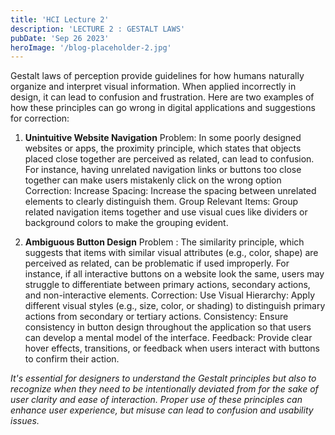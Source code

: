 ```yaml
---
title: 'HCI Lecture 2'
description: 'LECTURE 2 : GESTALT LAWS'
pubDate: 'Sep 26 2023'
heroImage: '/blog-placeholder-2.jpg'
---
```


Gestalt laws of perception provide guidelines for how humans naturally organize and interpret visual information. When applied incorrectly in design, it can lead to confusion and frustration. Here are two examples of how these principles can go wrong in digital applications and suggestions for correction:

1. **Unintuitive Website Navigation**
Problem: In some poorly designed websites or apps, the proximity principle, which states that objects placed close together are perceived as related, can lead to confusion. For instance, having unrelated navigation links or buttons too close together can make users mistakenly click on the wrong option
Correction:
Increase Spacing: Increase the spacing between unrelated elements to clearly distinguish them.
Group Relevant Items: Group related navigation items together and use visual cues like dividers or background colors to make the grouping evident.

2. **Ambiguous Button Design**
Problem : The similarity principle, which suggests that items with similar visual attributes (e.g., color, shape) are perceived as related, can be problematic if used improperly. For instance, if all interactive buttons on a website look the same, users may struggle to differentiate between primary actions, secondary actions, and non-interactive elements.
Correction:
Use Visual Hierarchy: Apply different visual styles (e.g., size, color, or shading) to distinguish primary actions from secondary or tertiary actions.
Consistency: Ensure consistency in button design throughout the application so that users can develop a mental model of the interface.
Feedback: Provide clear hover effects, transitions, or feedback when users interact with buttons to confirm their action.


_It's essential for designers to understand the Gestalt principles but also to recognize when they need to be intentionally deviated from for the sake of user clarity and ease of interaction. Proper use of these principles can enhance user experience, but misuse can lead to confusion and usability issues._
